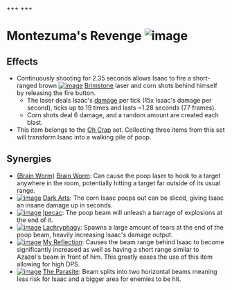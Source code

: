+++
+++

 # Montezuma's Revenge ![image](/image/Montezuma%27s_Revenge.png) 

Effects
---------


* Continuously shooting for 2.35 seconds allows Isaac to fire a short-ranged brown [![image](/image/Brimstone.png)](/wiki/Brimstone "Brimstone") [Brimstone](/wiki/Brimstone "Brimstone") laser and corn shots behind himself by releasing the fire button.
	+ The laser deals Isaac's [damage](/wiki/Damage "Damage") per tick (15x Isaac's damage per second), ticks up to 19 times and lasts ~1.28 seconds (77 frames).
	+ Corn shots deal 6 damage, and a random amount are created each blast.
* This item belongs to the [Oh Crap](/wiki/Oh_Crap "Oh Crap") set. Collecting three items from this set will transform Isaac into a walking pile of poop.


Synergies
-----------


* [(Brain Worm)](/wiki/Brain_Worm "Brain Worm") [Brain Worm](/wiki/Brain_Worm "Brain Worm"): Can cause the poop laser to hook to a target anywhere in the room, potentially hitting a target far outside of its usual range.
* [![image](/image/Dark_Arts.png)](/wiki/Dark_Arts "Dark Arts") [Dark Arts](/wiki/Dark_Arts "Dark Arts"): The corn Isaac poops out can be sliced, giving Isaac an insane damage up in seconds.
* [![image](/image/Ipecac.png)](/wiki/Ipecac "Ipecac") [Ipecac](/wiki/Ipecac "Ipecac"): The poop beam will unleash a barrage of explosions at the end of it.
* [![image](/image/Lachryphagy.png)](/wiki/Lachryphagy "Lachryphagy") [Lachryphagy](/wiki/Lachryphagy "Lachryphagy"): Spawns a large amount of tears at the end of the poop beam, heavily increasing Isaac's damage output.
* [![image](/image/My_Reflection.png)](/wiki/My_Reflection "My Reflection") [My Reflection](/wiki/My_Reflection "My Reflection"): Causes the beam range behind Isaac to become significantly increased as well as having a short range similar to Azazel's beam in front of him. This greatly eases the use of this item allowing for high DPS.
* [![image](/image/The_Parasite.png)](/wiki/The_Parasite "The Parasite") [The Parasite](/wiki/The_Parasite "The Parasite"): Beam splits into two horizontal beams meaning less risk for Isaac and a bigger area for enemies to be hit.


